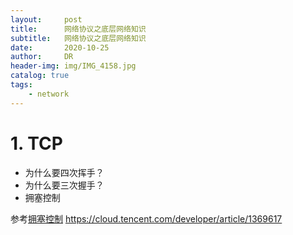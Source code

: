 ```yaml
---
layout:     post
title:      网络协议之底层网络知识
subtitle:   网络协议之底层网络知识
date:       2020-10-25
author:     DR
header-img: img/IMG_4158.jpg
catalog: true
tags:
    - network
---
```


# 1. TCP
* 为什么要四次挥手？
* 为什么要三次握手？
* 拥塞控制 

参考[拥塞控制](https://cloud.tencent.com/developer/article/1369617)
https://cloud.tencent.com/developer/article/1369617
